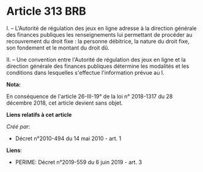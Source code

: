 # Article 313 BRB

I. – L'Autorité de régulation des jeux en ligne adresse à la direction générale des finances publiques les renseignements lui
permettant de procéder au recouvrement du droit fixe : la personne débitrice, la nature du droit fixe, son fondement et le
montant du droit dû.

II. – Une convention entre l'Autorité de régulation des jeux en ligne et la direction générale des finances publiques
détermine les modalités et les conditions dans lesquelles s'effectue l'information prévue au I.

**Nota:**

En conséquence de l'article 26-III-19° de la loi n° 2018-1317 du 28 décembre 2018, cet article devient sans objet.

**Liens relatifs à cet article**

_Créé par_:

  - Décret n°2010-494 du 14 mai 2010 - art. 1

**Liens**:

  - PERIME: Décret n°2019-559 du 6 juin 2019 - art. 3
